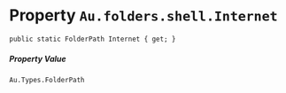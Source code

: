 # Property `Au.folders.shell.Internet`

```
public static FolderPath Internet { get; }
```

##### Property Value

`Au.Types.FolderPath`